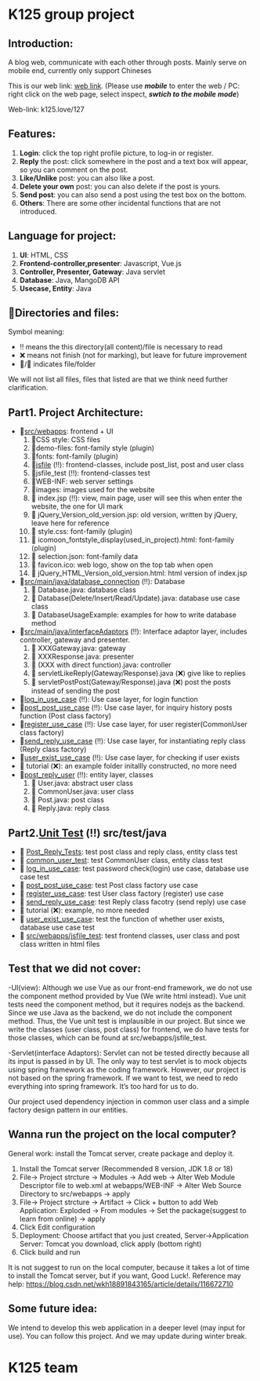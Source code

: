 # K125 group project

## Introduction:

A blog web, communicate with each other through posts.
Mainly serve on mobile end, currently only support Chineses 

This is our web link: [web link](k125.love/k127). (Please use **_mobile_** to enter the web / PC: right click on the web page, select inspect, **_swtich to the mobile mode_**)

Web-link: k125.love/127


## Features:
1) **Login**: click the top right profile picture, to log-in or register.
2) **Reply** the post: click somewhere in the post and a text box will appear, so you can comment on the post.
3) **Like/Unlike** post: you can also like a post.
4) **Delete your own** post: you can also delete if the post is yours.
5) **Send post**: you can also send a post using the test box on the bottom.
6) **Others**: There are some other incidental functions that are not introduced.

## Language for project:
1. **UI**: HTML, CSS
2. **Frontend-controller,presenter**: Javascript, Vue.js
3. **Controller, Presenter, Gateway**: Java servlet
4. **Database**: Java, MangoDB API
5. **Usecase, Entity**: Java

## :briefcase:Directories and files:
Symbol meaning:
- :bangbang: means the this directory(all content)/file is necessary to read
- :x: means not finish (not for marking), but leave for future improvement
- :file_folder:/:memo: indicates file/folder

We will not list all files, files that listed are that we think need further clarification.

## Part1. Project Architecture: 
- :file_folder:[src/webapps](https://github.com/CSC207-2022F-UofT/course-project-dating-app-team/tree/main/src/webapps): frontend + UI
    1. :file_folder:CSS style: CSS files
    2. :file_folder:demo-files: font-family style (plugin)
    3. :file_folder:fonts: font-family (plugin)
    4. :file_folder:[jsfile](https://github.com/CSC207-2022F-UofT/course-project-dating-app-team/tree/main/src/webapps/jsfile) (:bangbang:): frontend-classes, include post_list, post and user           class
    5. :file_folder:jsfile_test (:bangbang:): frontend-classes test
    6. :file_folder:WEB-INF: web server settings
    7. :file_folder:images: images used for the website
    8. :memo: index.jsp (:bangbang:): view, main page, user will see this when enter the                   website, the one for UI mark
    9. :memo: jQuery_Version_old_version.jsp: old version, written by jQuery, leave here for                reference
    10. :memo: style.css: font-family (plugin)
    11. :memo: icomoon_fontstyle_display(used_in_project).html: font-family (plugin)
    12. :memo: selection.json: font-family data
    13. :memo: favicon.ico: web logo, show on the top tab when open
    14. :memo: jQuery_HTML_Version_old_version.html: html version of index.jsp
- :file_folder:[src/main/java/database_connection](https://github.com/CSC207-2022F-UofT/course-project-dating-app-team/tree/main/src/main/java/database_connection) (:bangbang:): Database
    1. :memo: Database.java: database class
    2. :memo: Database(Delete/Insert/Read/Update).java: database use case class
    3. :memo: DatabaseUsageExample: examples for how to write database method
- :file_folder:[src/main/java/interfaceAdaptors](https://github.com/CSC207-2022F-UofT/course-project-dating-app-team/tree/main/src/main/java/interfaceAdaptors) (:bangbang:): Interface adaptor layer,                        includes controller, gateway and presenter.
    1. :memo: XXXGateway.java: gateway
    2. :memo: XXXResponse.java: presenter
    3. :memo: (XXX with direct function).java: controller
    4. :memo: servletLikeReply(Gateway/Response).java (:x:) give like to replies
    5. :memo: servletPostPost(Gateway/Response).java (:x:) post the posts instead of sending               the post
- :file_folder:[log_in_use_case](https://github.com/CSC207-2022F-UofT/course-project-dating-app-team/tree/main/src/main/java/log_in_use_case) (:bangbang:): Use case layer, for login function
- :file_folder:[post_post_use_case](https://github.com/CSC207-2022F-UofT/course-project-dating-app-team/tree/main/src/main/java/post_post_use_case) (:bangbang:): Use case layer, for inquiry history posts function (Post class factory)
- :file_folder:[register_use_case](https://github.com/CSC207-2022F-UofT/course-project-dating-app-team/tree/main/src/main/java/register_use_case) (:bangbang:): Use case layer, for user register(CommonUser class factory)
- :file_folder:[send_reply_use_case](https://github.com/CSC207-2022F-UofT/course-project-dating-app-team/tree/main/src/main/java/send_reply_use_case) (:bangbang:): Use case layer, for instantiating reply class (Reply class factory)
- :file_folder:[user_exist_use_case](https://github.com/CSC207-2022F-UofT/course-project-dating-app-team/tree/main/src/main/java/user_exist_use_case) (:bangbang:): Use case layer, for checking if user exists
- :file_folder: tutorial (:x:): an example folder initallly constructed, no more need
- :file_folder:[post_reply_user](https://github.com/CSC207-2022F-UofT/course-project-dating-app-team/tree/main/src/main/java/post_reply_user) (:bangbang:): entity layer, classes
    1. :memo: User.java: abstract user class
    2. :memo: CommonUser.java: user class
    3. :memo: Post.java: post class
    4. :memo: Reply.java: reply class
    
## Part2.[Unit Test](https://github.com/CSC207-2022F-UofT/course-project-dating-app-team/tree/main/src/test/java) (:bangbang:) src/test/java
- :file_folder: [Post_Reply_Tests](https://github.com/CSC207-2022F-UofT/course-project-dating-app-team/tree/main/src/test/java/Post_Reply_Tests): test post class and reply class, entity class test
- :file_folder: [common_user_test](https://github.com/CSC207-2022F-UofT/course-project-dating-app-team/tree/main/src/test/java/common_user_test): test CommonUser class, entity class test
- :file_folder: [log_in_use_case](https://github.com/CSC207-2022F-UofT/course-project-dating-app-team/tree/main/src/test/java/log_in_use_case): test password check(login) use case, database use case test
- :file_folder: [post_post_use_case](https://github.com/CSC207-2022F-UofT/course-project-dating-app-team/tree/main/src/test/java/post_post_use_case): test Post class factory use case
- :file_folder: [register_use_case](https://github.com/CSC207-2022F-UofT/course-project-dating-app-team/tree/main/src/test/java/register_use_case): test User class factory (register) use case
- :file_folder: [send_reply_use_case](https://github.com/CSC207-2022F-UofT/course-project-dating-app-team/tree/main/src/test/java/send_reply_use_case): test Reply class facotry (send reply) use case
- :file_folder: tutorial (:x:): example, no more needed
- :file_folder: [user_exist_use_case](https://github.com/CSC207-2022F-UofT/course-project-dating-app-team/tree/main/src/test/java/user_exist_use_case): test the function of whether user exists, database use                   case test
- :file_folder: [src/webapps/jsfile_test](https://github.com/CSC207-2022F-UofT/course-project-dating-app-team/tree/main/src/webapps/jsfile_test): test frontend classes, user class and post class
                written in html files
 
## Test that we did not cover: 
-UI(view): Although we use Vue as our front-end framework, we do not use the component method provided by Vue (We write html instead). Vue unit tests need the component method, but it requires nodejs as the backend. Since we use Java as the backend, we do not include the component method. Thus, the Vue unit test is implausible in our project. But since we write the classes (user class, post class) for frontend, we do have tests for those classes, which can be found at src/webapps/jsfile_test.

-Servlet(interface Adaptors): Servlet can not be tested directly because all its input is passed in by UI. The only way to test servlet is to mock objects using spring framework as the coding framework. However, our project is not based on the spring framework. If we want to test, we need to redo everything into spring framework. It’s too hard for us to do. 

Our project used dependency injection in common user class and a simple factory design pattern in our entities.
  
## Wanna run the project on the local computer? 
General work: install the Tomcat server, create package and deploy it.
1. Install the Tomcat server (Recommended 8 version, JDK 1.8 or 18)
2. File-> Project strcture -> Modules -> Add web -> Alter Web Module Descriptor file to web.xml at webapps/WEB-INF -> Alter Web Source Directory to src/webapps -> apply
3. File-> Project strcture -> Artifact -> Click + button to add Web Application: Exploded -> From modules -> Set the package(suggest to learn from online) -> apply
4. Click Edit configuration
5. Deployment: Choose artifact that you just created, Server->Application Server: Tomcat you download, click apply (bottom right)
6. Click build and run

It is not suggest to run on the local computer, because it takes a lot of time to install the Tomcat server, but if you want, Good Luck!.
Reference may help: https://blog.csdn.net/wkh18891843165/article/details/116672710

## Some future idea:
We intend to develop this web application in a deeper level (may input for use). You can follow this project. And we may update during winter break. 

# K125 team
